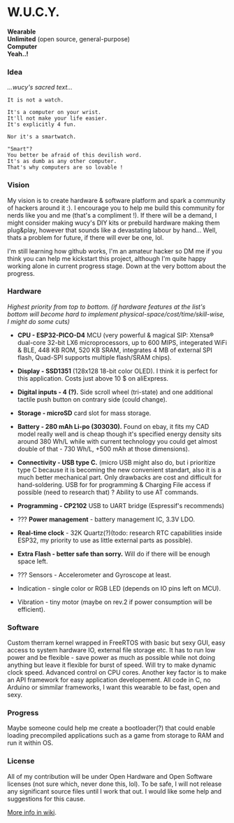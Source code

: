 # W.U.C.Y.  

  **Wearable**  
  **Unlimited** (open source, general-purpose)  
  **Computer**  
  **Yeah..!**  

### Idea 
_...wucy's sacred text..._  
  
`It is not a watch.`  
  
`It's a computer on your wrist.`  
`It'll not make your life easier.`  
`It's explicitly 4 fun.`   
  
`Nor it's a smartwatch.`  
  
`"Smart"?`  
`You better be afraid of this devilish word.`  
`It's as dumb as any other computer.`  
`That's why computers are so lovable !`  
  
### Vision

My vision is to create hardware & software platform and spark a community of hackers around it :). I encourage you to help me build this community for nerds like you and me (that's a compliment !). If there will be a demand, I might consider making wucy's DIY kits or prebuild hardware making them plug&play, however that sounds like a devastating labour by hand... Well, thats a problem for future, if there will ever be one, lol.

I'm still learning how github works, I'm an amateur hacker so DM me if you think you can help me kickstart this project, although I'm quite happy working alone in current progress stage. Down at the very bottom about the progress.

### Hardware

_Highest priority from top to bottom. 
(if hardware features at the list's bottom will become hard to implement physical-space/cost/time/skill-wise, I might do some cuts)_

* **CPU - ESP32-PICO-D4** MCU (very powerful & magical SIP: Xtensa® dual-core 32-bit LX6 microprocessors, up to 600 MIPS, integerated WiFi & BLE, 448 KB ROM, 520 KB SRAM, integrates 4 MB of external SPI flash, Quad-SPI supports multiple flash/SRAM chips).
* **Display - SSD1351** (128x128 18-bit color OLED). I think it is perfect for this application. Costs just above 10 $ on aliExpress.
* **Digital inputs - 4 (?).** Side scroll wheel (tri-state) and one additional tactile push button on contrary side (could change).
* **Storage - microSD** card slot for mass storage.
* **Battery - 280 mAh Li-po (303030).** Found on ebay, it fits my CAD model really well and is cheap though it's specified energy density sits around 380 Wh/L while with current technology you could get almost double of that - 730 Wh/L, +500 mAh at those dimensions).
* **Connectivity - USB type C.** (micro USB might also do, but i prioritize type C because it is becoming the new convenient standart, also it is a much better mechanical part. Only drawbacks are cost and difficult for hand-soldering. USB for for programming & Charging File access if possible (need to research that) ? Ability to use AT commands.
* **Programming - CP2102**  USB to UART bridge (Espressif's recommends)
* ??? **Power management** - battery management IC, 3.3V LDO.
* **Real-time clock** - 32K Quartz(?)(todo: research RTC capabilities inside ESP32, my priority to use as little external parts as possible).
* **Extra Flash - better safe than sorry.** Will do if there will be enough space left. 
* ??? Sensors - Accelerometer and Gyroscope at least.



* Indication - single color or RGB LED (depends on IO pins left on MCU).
* Vibration - tiny motor (maybe on rev.2 if power consumption will be efficient).

### Software 
Custom therram kernel wrapped in FreeRTOS with basic but sexy GUI, easy access to system hardware IO, external file storage etc. It has to run low power and be flexible - save power as much as possible while not doing anything but leave it flexible for burst of speed. Will try to make dynamic clock speed. Advanced control on CPU cores.  Another key factor is to make an API framework for easy application developement. All code in C, no Arduino or simmilar frameworks, I want this wearable to be fast, open and sexy. 

### Progress

Maybe someone could help me create a bootloader(?) that could enable loading precompiled applications such as a game from storage to RAM and run it within OS.

### License
All of my contribution will be under Open Hardware and Open Software licenses (not sure which, never done this, lol). To be safe, I will not release any significant source files until I work that out. I would like some help and suggestions for this cause.

[More info in wiki](https://github.com/therram/thera/wiki).
  
